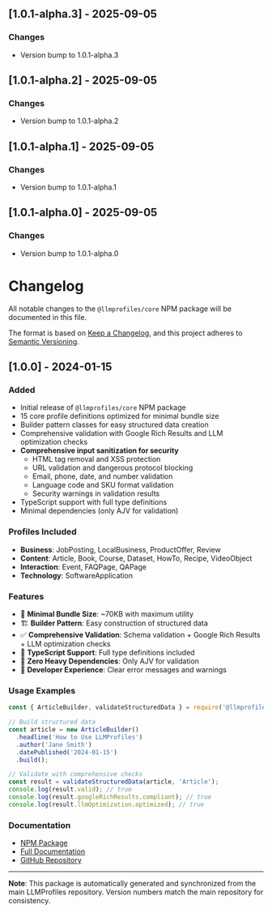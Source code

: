 ## [1.0.1-alpha.3] - 2025-09-05

### Changes
- Version bump to 1.0.1-alpha.3

## [1.0.1-alpha.2] - 2025-09-05

### Changes
- Version bump to 1.0.1-alpha.2

## [1.0.1-alpha.1] - 2025-09-05

### Changes
- Version bump to 1.0.1-alpha.1

## [1.0.1-alpha.0] - 2025-09-05

### Changes
- Version bump to 1.0.1-alpha.0

# Changelog

All notable changes to the `@llmprofiles/core` NPM package will be documented in this file.

The format is based on [Keep a Changelog](https://keepachangelog.com/en/1.0.0/),
and this project adheres to [Semantic Versioning](https://semver.org/spec/v2.0.0.html).

## [1.0.0] - 2024-01-15

### Added
- Initial release of `@llmprofiles/core` NPM package
- 15 core profile definitions optimized for minimal bundle size
- Builder pattern classes for easy structured data creation
- Comprehensive validation with Google Rich Results and LLM optimization checks
- **Comprehensive input sanitization for security**
  - HTML tag removal and XSS protection
  - URL validation and dangerous protocol blocking
  - Email, phone, date, and number validation
  - Language code and SKU format validation
  - Security warnings in validation results
- TypeScript support with full type definitions
- Minimal dependencies (only AJV for validation)

### Profiles Included
- **Business**: JobPosting, LocalBusiness, ProductOffer, Review
- **Content**: Article, Book, Course, Dataset, HowTo, Recipe, VideoObject
- **Interaction**: Event, FAQPage, QAPage
- **Technology**: SoftwareApplication

### Features
- 🎯 **Minimal Bundle Size**: ~70KB with maximum utility
- 🏗️ **Builder Pattern**: Easy construction of structured data
- ✅ **Comprehensive Validation**: Schema validation + Google Rich Results + LLM optimization checks
- 📱 **TypeScript Support**: Full type definitions included
- 🚀 **Zero Heavy Dependencies**: Only AJV for validation
- 🎨 **Developer Experience**: Clear error messages and warnings

### Usage Examples
```javascript
const { ArticleBuilder, validateStructuredData } = require('@llmprofiles/core');

// Build structured data
const article = new ArticleBuilder()
  .headline('How to Use LLMProfiles')
  .author('Jane Smith')
  .datePublished('2024-01-15')
  .build();

// Validate with comprehensive checks
const result = validateStructuredData(article, 'Article');
console.log(result.valid); // true
console.log(result.googleRichResults.compliant); // true
console.log(result.llmOptimization.optimized); // true
```

### Documentation
- [NPM Package](https://www.npmjs.com/package/@llmprofiles/core)
- [Full Documentation](https://llmprofiles.org)
- [GitHub Repository](https://github.com/HaMi-IQ/llmprofiles)

---

**Note**: This package is automatically generated and synchronized from the main LLMProfiles repository. Version numbers match the main repository for consistency.

